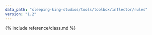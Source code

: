 ```yaml
---
data_path: "sleeping-king-studios/tools/toolbox/inflector/rules"
version: "1.2"
---
```


{% include reference/class.md %}
